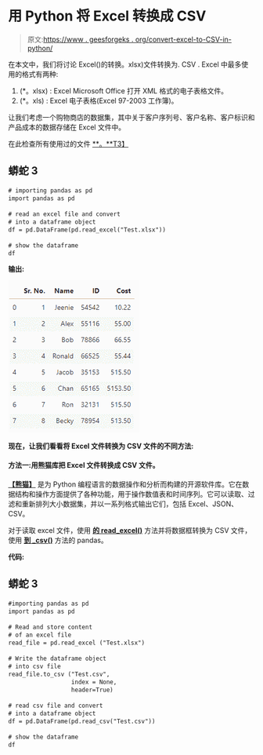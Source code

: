 # 用 Python 将 Excel 转换成 CSV

> 原文:[https://www . geesforgeks . org/convert-excel-to-CSV-in-python/](https://www.geeksforgeeks.org/convert-excel-to-csv-in-python/)

在本文中，我们将讨论 Excel()的转换。xlsx)文件转换为. CSV . Excel 中最多使用的格式有两种:

1.  (*。xlsx) : Excel Microsoft Office 打开 XML 格式的电子表格文件。
2.  (*。xls) : Excel 电子表格(Excel 97-2003 工作簿)。

让我们考虑一个购物商店的数据集，其中关于客户序列号、客户名称、客户标识和产品成本的数据存储在 Excel 文件中。

在此检查所有使用过的文件 [**。**T3】](https://drive.google.com/drive/folders/1_WyQ_oPZci4Ec4fFEDKMFIs-wut_I4bz?usp=sharing)

## 蟒蛇 3

```
# importing pandas as pd
import pandas as pd

# read an excel file and convert 
# into a dataframe object
df = pd.DataFrame(pd.read_excel("Test.xlsx"))

# show the dataframe
df
```

**输出:**

![shopping dataframe](img/038832f3dacde3741256c06f5a0ec78b.png)

**现在，让我们看看将 Excel 文件转换为 CSV 文件的不同方法:**

#### 方法一:用熊猫库把 Excel 文件转换成 CSV 文件。

[**【熊猫】**](https://www.geeksforgeeks.org/pandas-tutorial/) 是为 Python 编程语言的数据操作和分析而构建的开源软件库。它在数据结构和操作方面提供了各种功能，用于操作数值表和时间序列。它可以读取、过滤和重新排列大小数据集，并以一系列格式输出它们，包括 Excel、JSON、CSV。

对于读取 excel 文件，使用 [**的 read_excel()**](https://www.geeksforgeeks.org/working-with-excel-files-using-pandas/) 方法并将数据框转换为 CSV 文件，使用 [**到 _csv()**](https://www.geeksforgeeks.org/python-pandas-series-to_csv/) 方法的 pandas。

**代码:**

## 蟒蛇 3

```
#importing pandas as pd
import pandas as pd

# Read and store content
# of an excel file 
read_file = pd.read_excel ("Test.xlsx")

# Write the dataframe object
# into csv file
read_file.to_csv ("Test.csv", 
                  index = None,
                  header=True)

# read csv file and convert 
# into a dataframe object
df = pd.DataFrame(pd.read_csv("Test.csv"))

# show the dataframe
df
```